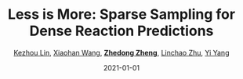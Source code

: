 ---
title: "Less is More: Sparse Sampling for Dense Reaction Predictions"
collection: publications
permalink: /publication/Less-is-2021
date: 2021-01-01
doi: 
venue: 'CVPR Workshop of Affective Understanding in Video on Evoked Expressions from Videos (EEV) Challenge (the 2nd Place)'
paperurl: 'https://zdzheng.xyz/files/CVPRW2021_EEV.pdf'
code: 'https://github.com/HenryLittle/EEV-Challenge-2021'
author: '<a href="https://zdzheng.xyz/authors/Kezhou-Lin">Kezhou Lin</a>, <a href="https://zdzheng.xyz/authors/Xiaohan-Wang">Xiaohan Wang</a>, <a href="https://zdzheng.xyz/authors/Zhedong-Zheng"><strong>Zhedong Zheng</strong></a>, <a href="https://zdzheng.xyz/authors/Linchao-Zhu">Linchao Zhu</a>, <a href="https://zdzheng.xyz/authors/Yi-Yang">Yi Yang</a>'
citation: ' Kezhou Lin,  Xiaohan Wang,  Zhedong Zheng,  Linchao Zhu,  Yi Yang, &quot;Less is More: Sparse Sampling for Dense Reaction Predictions.&quot; CVPR Workshop of Affective Understanding in Video on Evoked Expressions from Videos (EEV) Challenge (the 2nd Place), 2021.'
pub_year: '2021'
bib: >
    @inproceedings{lin2021more,  
    author = "Lin, Kezhou and Wang, Xiaohan and Zheng, Zhedong and Zhu, Linchao and Yang, Yi",  
    title = "Less is More: Sparse Sampling for Dense Reaction Predictions",  
    year = "2021",  
    booktitle = "CVPR Workshop of Affective Understanding in Video on Evoked Expressions from Videos (EEV) Challenge (the 2nd Place)",  
    url = "https://zdzheng.xyz/files/CVPRW2021\_EEV.pdf",  
    code = "https://github.com/HenryLittle/EEV-Challenge-2021"
    }

---